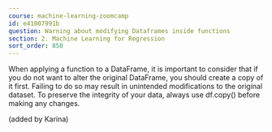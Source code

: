 ```yaml
---
course: machine-learning-zoomcamp
id: e41007991b
question: Warning about modifying Dataframes inside functions
section: 2. Machine Learning for Regression
sort_order: 850
---
```


When applying a function to a DataFrame, it is important to consider that if you do not want to alter the original DataFrame, you should create a copy of it first. Failing to do so may result in unintended modifications to the original dataset. To preserve the integrity of your data, always use df.copy() before making any changes.

(added by Karina)

